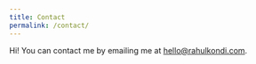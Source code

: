 ```yaml
---
title: Contact
permalink: /contact/
---
```


<p class="lead"> Hi! You can contact me by emailing me at <a href="mailto:hello@rahulkondi.com">hello@rahulkondi.com</a>. </p>

